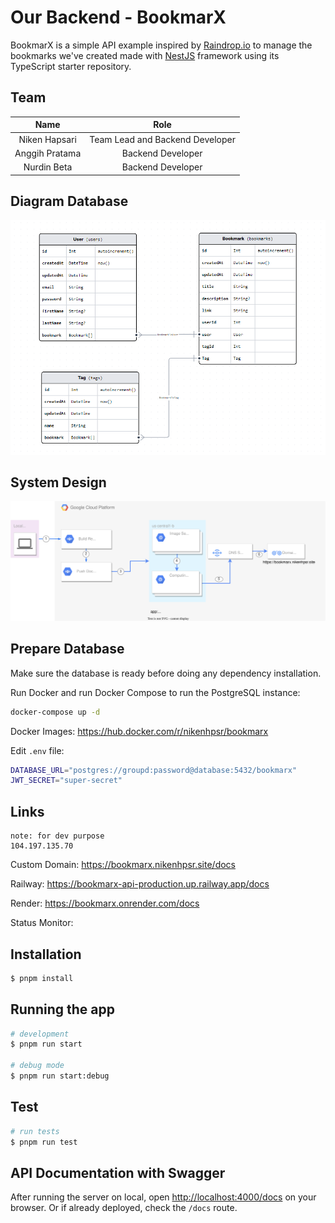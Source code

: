 # Our Backend - BookmarX

BookmarX is a simple API example inspired by [Raindrop.io](https://raindrop.io) to manage the bookmarks we've created made with [NestJS](https://github.com/nestjs/nest) framework using its TypeScript starter repository.

## Team

|      Name      |              Role               |
| :------------: | :-----------------------------: |
| Niken Hapsari  | Team Lead and Backend Developer |
| Anggih Pratama |        Backend Developer        |
|  Nurdin Beta   |        Backend Developer        |

## Diagram Database

![Diagram Database](assets/diagram-db.png)

## System Design

![gcp-diagram](/assets/gcp-diagram.svg)

## Prepare Database

Make sure the database is ready before doing any dependency installation.

Run Docker and run Docker Compose to run the PostgreSQL instance:

```sh
docker-compose up -d
```

Docker Images: https://hub.docker.com/r/nikenhpsr/bookmarx

Edit `.env` file:

```sh
DATABASE_URL="postgres://groupd:password@database:5432/bookmarx"
JWT_SECRET="super-secret"
```

## Links

```
note: for dev purpose
104.197.135.70
```

Custom Domain: https://bookmarx.nikenhpsr.site/docs

Railway: https://bookmarx-api-production.up.railway.app/docs

Render: https://bookmarx.onrender.com/docs

Status Monitor:

## Installation

```bash
$ pnpm install
```

## Running the app

```bash
# development
$ pnpm run start

# debug mode
$ pnpm run start:debug
```

## Test

```bash
# run tests
$ pnpm run test
```

## API Documentation with Swagger

After running the server on local, open <http://localhost:4000/docs> on your browser. Or if already deployed, check the `/docs` route.
